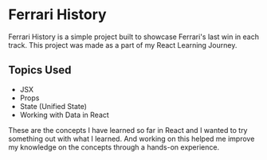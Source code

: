 # Ferrari History

Ferrari History is a simple project built to showcase Ferrari's last win in each track. This project was made as a part of my React Learning Journey.

## Topics Used

- JSX
- Props
- State (Unified State)
- Working with Data in React

These are the concepts I have learned so far in React and I wanted to try something out with what I learned. And working on this helped me improve my knowledge on the concepts through a hands-on experience.
